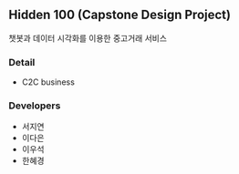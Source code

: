 ## Hidden 100 (Capstone Design Project)
챗봇과 데이터 시각화를 이용한 중고거래 서비스

### Detail
- C2C business

### Developers
- 서지연
- 이다은
- 이우석
- 한혜경
